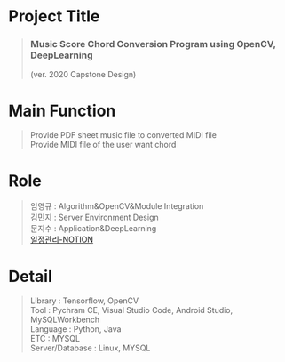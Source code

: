 # Project Title
> <h3>Music Score Chord Conversion Program using OpenCV, DeepLearning</h3> 
> (ver. 2020 Capstone Design)
# Main Function
> Provide PDF sheet music file to converted MIDI file <br>
> Provide MIDI file of the user want chord <br>
# Role
> 임영규 : Algorithm&OpenCV&Module Integration <br>
> 김민지 : Server Environment Design <br>
> 문지수 : Application&DeepLearning <br>
> [일정관리-NOTION](https://www.notion.so/36682c25195547e881f54182bb179bdc?v=4093e2a873ea4b5e9bdb94b3e86cd226)
# Detail
> Library : Tensorflow, OpenCV   
> Tool : Pychram CE, Visual Studio Code, Android Studio, MySQLWorkbench   
> Language : Python, Java   
> ETC : MYSQL   
> Server/Database : Linux, MYSQL   
